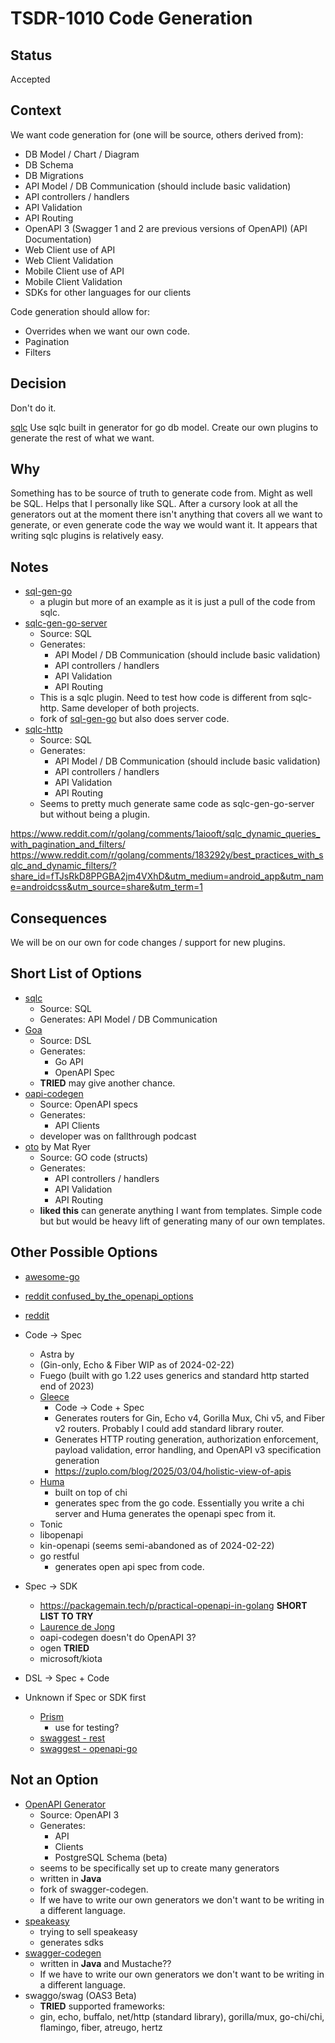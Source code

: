 # TSDR-1010 Code Generation

## Status

Accepted

## Context

We want code generation for (one will be source, others derived from):
- DB Model / Chart / Diagram
- DB Schema
- DB Migrations
- API Model / DB Communication (should include basic validation)
- API controllers / handlers
- API Validation
- API Routing
- OpenAPI 3 (Swagger 1 and 2 are previous versions of OpenAPI) (API Documentation)
- Web Client use of API
- Web Client Validation
- Mobile Client use of API
- Mobile Client Validation
- SDKs for other languages for our clients

Code generation should allow for:
- Overrides when we want our own code.
- Pagination
- Filters

## Decision

Don't do it.


[sqlc](https://sqlc.dev/) Use sqlc built in generator for go db model. Create
our own plugins to generate the rest of what we want.

## Why

Something has to be source of truth to generate code from. Might as well be SQL.
Helps that I personally like SQL. After a cursory look at all the generators out
at the moment there isn't anything that covers all we want to generate, or even
generate code the way we would want it. It appears that writing sqlc plugins is 
relatively easy.

## Notes

- [sql-gen-go](https://github.com/sqlc-dev/sqlc-gen-go)
  - a plugin but more of an example as it is just a pull of the code from sqlc.
- [sqlc-gen-go-server](https://github.com/walterwanderley/sqlc-gen-go-server/)
  - Source: SQL
  - Generates:
    - API Model / DB Communication (should include basic validation)
    - API controllers / handlers
    - API Validation
    - API Routing
  - This is a sqlc plugin. Need to test how code is different from sqlc-http. Same developer of both projects.
  - fork of [sql-gen-go](https://github.com/sqlc-dev/sqlc-gen-go) but also does
    server code.
- [sqlc-http](https://github.com/walterwanderley/sqlc-http)
  - Source: SQL
  - Generates:
    - API Model / DB Communication (should include basic validation)
    - API controllers / handlers
    - API Validation
    - API Routing
  - Seems to pretty much generate same code as sqlc-gen-go-server but without
    being a plugin.

https://www.reddit.com/r/golang/comments/1aiooft/sqlc_dynamic_queries_with_pagination_and_filters/
https://www.reddit.com/r/golang/comments/183292y/best_practices_with_sqlc_and_dynamic_filters/?share_id=fTJsRkD8PPGBA2jm4VXhD&utm_medium=android_app&utm_name=androidcss&utm_source=share&utm_term=1

## Consequences

We will be on our own for code changes / support for new plugins.

## Short List of Options

- [sqlc](https://sqlc.dev/)
  - Source: SQL
  - Generates: API Model / DB Communication
- [Goa](https://github.com/goadesign/goa)
  - Source: DSL
  - Generates:
    - Go API
    - OpenAPI Spec
  - **TRIED** may give another chance.
- [oapi-codegen](https://github.com/oapi-codegen/oapi-codegen)
  - Source: OpenAPI specs
  - Generates:
    - API Clients
  - developer was on fallthrough podcast
- [oto](https://github.com/pacedotdev/oto/tree/main/otohttp) by Mat Ryer 
  - Source: GO code (structs)
  - Generates:
    - API controllers / handlers
    - API Validation
    - API Routing
  - **liked this** can generate anything I want from templates. Simple code but
    but would be heavy lift of generating many of our own templates.

## Other Possible Options

- [awesome-go](https://github.com/avelino/awesome-go?tab=readme-ov-file#go-generate-tools)
- [reddit confused_by_the_openapi_options](https://www.reddit.com/r/golang/comments/1gmhz08/confused_by_the_openapi_options_for_go/)
- [reddit](https://www.reddit.com/r/golang/comments/1avsog1/go_openapi_codegen/)

- Code → Spec
  - Astra by
  - (Gin-only, Echo & Fiber WIP as of 2024-02-22)
  - Fuego (built with go 1.22 uses generics and standard http started end of 2023)
  - [Gleece](https://github.com/gopher-fleece/gleece)
    - Code -> Code + Spec
    - Generates routers for Gin, Echo v4, Gorilla Mux, Chi v5, and Fiber v2 routers. Probably I could add standard library router.
    - Generates HTTP routing generation, authorization enforcement, payload validation, error handling, and OpenAPI v3 specification generation
    - https://zuplo.com/blog/2025/03/04/holistic-view-of-apis
  - [Huma](https://huma.rocks/)
    - built on top of chi
    - generates spec from the go code. Essentially you write a chi server and
      Huma generates the openapi spec from it.
  - Tonic
  - libopenapi
  - kin-openapi (seems semi-abandoned as of 2024-02-22)
  - go restful
    - generates open api spec from code.
- Spec → SDK
  - https://packagemain.tech/p/practical-openapi-in-golang **SHORT LIST TO TRY**
  - [Laurence de Jong](https://ldej.nl/post/generating-go-from-openapi-3/)
  - oapi-codegen
    doesn't do OpenAPI 3?
  - ogen **TRIED**
  - microsoft/kiota
- DSL → Spec + Code
- Unknown if Spec or SDK first
  - [Prism](https://stoplight.io/open-source/prism)
    - use for testing?
  - [swaggest - rest](https://github.com/swaggest/rest)
  - [swaggest - openapi-go](https://github.com/swaggest/openapi-go)

## Not an Option

- [OpenAPI Generator](https://openapi-generator.tech/)
  - Source: OpenAPI 3
  - Generates:
    - API
    - Clients
    - PostgreSQL Schema (beta)
  - seems to be specifically set up to create many generators
  - written in **Java**
  - fork of swagger-codegen.
  - If we have to write our own generators we don't want to be writing in a different language.
- [speakeasy](https://www.speakeasy.com/docs/languages/golang/oss-comparison-go)
  - trying to sell speakeasy
  - generates sdks
- [swagger-codegen](https://github.com/swagger-api/swagger-codegen)
  - written in **Java** and Mustache??
  - If we have to write our own generators we don't want to be writing in a different language.
- swaggo/swag (OAS3 Beta)
  - **TRIED** supported frameworks:
  - gin, echo, buffalo, net/http (standard library), gorilla/mux, go-chi/chi,
    flamingo, fiber, atreugo, hertz

